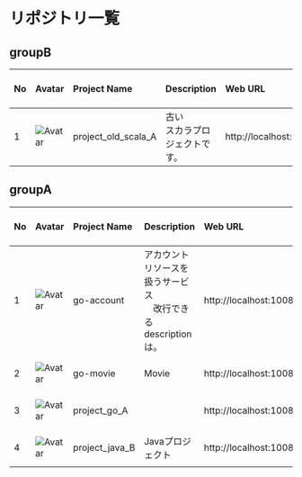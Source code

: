 # リポジトリ一覧

## groupB

| No | Avatar | Project Name | Description | Web URL | Last Activity At | Commit Count | Commit Users |
| :--- | :--- | :--- | :--- | :--- | :--- | :--- | :--- |
| 1 | ![Avatar]() | project_old_scala_A | 古い<br>スカラプロジェクトです。<br> | http://localhost:10080/groupB/project_old_scala_A | 2017-05-24 22:25:39 | 0 |  |

## groupA

| No | Avatar | Project Name | Description | Web URL | Last Activity At | Commit Count | Commit Users |
| :--- | :--- | :--- | :--- | :--- | :--- | :--- | :--- |
| 1 | ![Avatar]() | go-account | アカウントリソースを扱うサービス<br>　改行できる<br>descriptionは。<br> | http://localhost:10080/groupA/go-account | 2017-05-28 03:20:25 | 6 | John Doe(johndoe@example.com):3<br>username(dummy@gmail.com):2<br>Test User(xxxxxxxxxxxxx@gmail.com):1<br> |
| 2 | ![Avatar]() | go-movie | Movie<br> | http://localhost:10080/groupA/go-movie | 2017-05-25 21:11:45 | 0 |  |
| 3 | ![Avatar]() | project_go_A | <br> | http://localhost:10080/groupA/project_go_A | 2017-05-10 21:53:19 | 1 | username(dummy@gmail.com):1<br> |
| 4 | ![Avatar]() | project_java_B | Javaプロジェクト<br> | http://localhost:10080/groupA/project_java_B | 2017-05-28 03:21:48 | 1 | username(dummy@gmail.com):1<br> |

